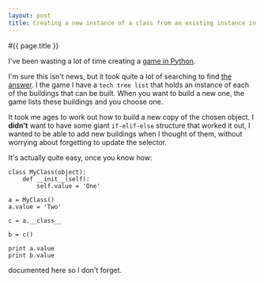 ```yaml
---
layout: post
title: Creating a new instance of a class from an existing instance in Python
---
```


#{{ page.title }}

I've been wasting a lot of time creating a [game in Python](https://github.com/MalphasWats/sector-7).

I'm sure this isn't news, but it took quite a lot of searching to find [the answer](http://stackoverflow.com/questions/5924879/how-to-create-a-new-instance-from-a-class-object-in-python). I the game I have a `tech tree list` that holds an instance of each of the buildings that can be built. When you want to build a new one, the game lists these buildings and you choose one.

It took me ages to work out how to build a new copy of the chosen object. I **didn't** want to have some giant `if-elif-else` structure that worked it out, I wanted to be able to add new buildings when I thought of them, without worrying about forgetting to update the selector.

It's actually quite easy, once you know how:

    class MyClass(object):
        def __init__(self):
            self.value = 'One'
    
    a = MyClass()
    a.value = 'Two'
    
    c = a.__class__
    
    b = c()
    
    print a.value
    print b.value

documented here so I don't forget.